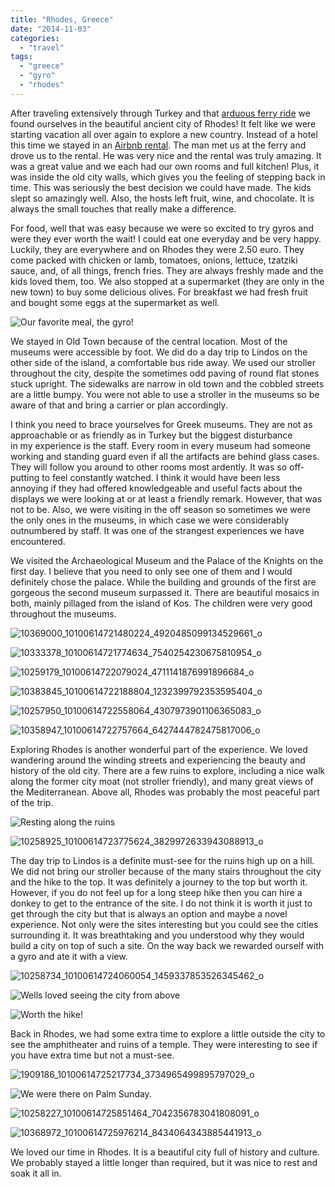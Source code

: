 ```yaml
---
title: "Rhodes, Greece"
date: "2014-11-03"
categories:
  - "travel"
tags:
  - "greece"
  - "gyro"
  - "rhodes"
---
```


After traveling extensively through Turkey and that [arduous ferry ride](http://youngmodernmama.com/2014/10/traveling-abroad-marmaris/ "Traveling Abroad: Marmaris") we found ourselves in the beautiful ancient city of Rhodes! It felt like we were starting vacation all over again to explore a new country. Instead of a hotel this time we stayed in an [Airbnb rental](https://www.airbnb.com/rooms/1037492). The man met us at the ferry and drove us to the rental. He was very nice and the rental was truly amazing. It was a great value and we each had our own rooms and full kitchen! Plus, it was inside the old city walls, which gives you the feeling of stepping back in time. This was seriously the best decision we could have made. The kids slept so amazingly well. Also, the hosts left fruit, wine, and chocolate. It is always the small touches that really make a difference.

For food, well that was easy because we were so excited to try gyros and were they ever worth the wait! I could eat one everyday and be very happy. Luckily, they are everywhere and on Rhodes they were 2.50 euro. They come packed with chicken or lamb, tomatoes, onions, lettuce, tzatziki sauce, and, of all things, french fries. They are always freshly made and the kids loved them, too. We also stopped at a supermarket (they are only in the new town) to buy some delicious olives. For breakfast we had fresh fruit and bought some eggs at the supermarket as well.

![Our favorite meal, the gyro! ](images/10353453_10100614725087994_1439501240964074513_o.webp)

We stayed in Old Town because of the central location. Most of the museums were accessible by foot. We did do a day trip to Lindos on the other side of the island, a comfortable bus ride away. We used our stroller throughout the city, despite the sometimes odd paving of round flat stones stuck upright. The sidewalks are narrow in old town and the cobbled streets are a little bumpy. You were not able to use a stroller in the museums so be aware of that and bring a carrier or plan accordingly.

I think you need to brace yourselves for Greek museums. They are not as approachable or as friendly as in Turkey but the biggest disturbance in my experience is the staff. Every room in every museum had someone working and standing guard even if all the artifacts are behind glass cases. They will follow you around to other rooms most ardently. It was so off-putting to feel constantly watched. I think it would have been less annoying if they had offered knowledgeable and useful facts about the displays we were looking at or at least a friendly remark. However, that was not to be. Also, we were visiting in the off season so sometimes we were the only ones in the museums, in which case we were considerably outnumbered by staff. It was one of the strangest experiences we have encountered.

We visited the Archaeological Museum and the Palace of the Knights on the first day. I believe that you need to only see one of them and I would definitely chose the palace. While the building and grounds of the first are gorgeous the second museum surpassed it. There are beautiful mosaics in both, mainly pillaged from the island of Kos. The children were very good throughout the museums.

![10369000_10100614721480224_4920485099134529661_o](images/10369000_10100614721480224_4920485099134529661_o.webp)

![10333378_10100614721774634_7540254230675810954_o](images/10333378_10100614721774634_7540254230675810954_o.webp)

![10259179_10100614722079024_4711141876991896684_o](images/10259179_10100614722079024_4711141876991896684_o.webp)

![10383845_10100614722188804_1232399792353595404_o](images/10383845_10100614722188804_1232399792353595404_o.webp)

![10257950_10100614722558064_4307973901106365083_o](images/10257950_10100614722558064_4307973901106365083_o.webp)

![10358947_10100614722757664_6427444782475817006_o](images/10358947_10100614722757664_6427444782475817006_o.webp)

Exploring Rhodes is another wonderful part of the experience. We loved wandering around the winding streets and experiencing the beauty and history of the old city. There are a few ruins to explore, including a nice walk along the former city moat (not stroller friendly), and many great views of the Mediterranean. Above all, Rhodes was probably the most peaceful part of the trip.

![Resting along the ruins](images/10333471_10100614723371434_3107565882942718353_o.webp)

![10258925_10100614723775624_3829972633943088913_o](images/10258925_10100614723775624_3829972633943088913_o.webp)

The day trip to Lindos is a definite must-see for the ruins high up on a hill. We did not bring our stroller because of the many stairs throughout the city and the hike to the top. It was definitely a journey to the top but worth it. However, if you do not feel up for a long steep hike then you can hire a donkey to get to the entrance of the site. I do not think it is worth it just to get through the city but that is always an option and maybe a novel experience. Not only were the sites interesting but you could see the cities surrounding it. It was breathtaking and you understood why they would build a city on top of such a site. On the way back we rewarded ourself with a gyro and ate it with a view.

![10258734_10100614724060054_1459337853526345462_o](images/10258734_10100614724060054_1459337853526345462_o.webp)

![Wells loved seeing the city from above](images/10293846_10100614724094984_7599976652826820657_o.webp)

![Worth the hike! ](images/10258305_10100614724643884_3216656151010207656_o.webp)

Back in Rhodes, we had some extra time to explore a little outside the city to see the amphitheater and ruins of a temple. They were interesting to see if you have extra time but not a must-see.

![1909186_10100614725217734_3734965499895797029_o](images/1909186_10100614725217734_3734965499895797029_o.webp)

![We were there on Palm Sunday. ](images/10259247_10100614725522124_7106538061403685956_o.webp)

![10258227_10100614725851464_7042356783041808091_o](images/10258227_10100614725851464_7042356783041808091_o.webp)

![10368972_10100614725976214_8434064343885441913_o](images/10368972_10100614725976214_8434064343885441913_o.webp)

We loved our time in Rhodes. It is a beautiful city full of history and culture. We probably stayed a little longer than required, but it was nice to rest and soak it all in.
